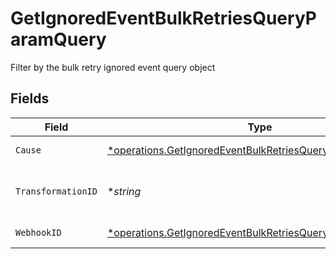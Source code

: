 # GetIgnoredEventBulkRetriesQueryParamQuery

Filter by the bulk retry ignored event query object


## Fields

| Field                                                                                                                                 | Type                                                                                                                                  | Required                                                                                                                              | Description                                                                                                                           |
| ------------------------------------------------------------------------------------------------------------------------------------- | ------------------------------------------------------------------------------------------------------------------------------------- | ------------------------------------------------------------------------------------------------------------------------------------- | ------------------------------------------------------------------------------------------------------------------------------------- |
| `Cause`                                                                                                                               | [*operations.GetIgnoredEventBulkRetriesQueryParamCause](../../models/operations/getignoredeventbulkretriesqueryparamcause.md)         | :heavy_minus_sign:                                                                                                                    | The cause of the ignored event                                                                                                        |
| `TransformationID`                                                                                                                    | **string*                                                                                                                             | :heavy_minus_sign:                                                                                                                    | The associated transformation ID (only applicable to the cause `TRANSFORMATION_FAILED`)                                               |
| `WebhookID`                                                                                                                           | [*operations.GetIgnoredEventBulkRetriesQueryParamWebhookID](../../models/operations/getignoredeventbulkretriesqueryparamwebhookid.md) | :heavy_minus_sign:                                                                                                                    | Connection ID of the ignored event                                                                                                    |